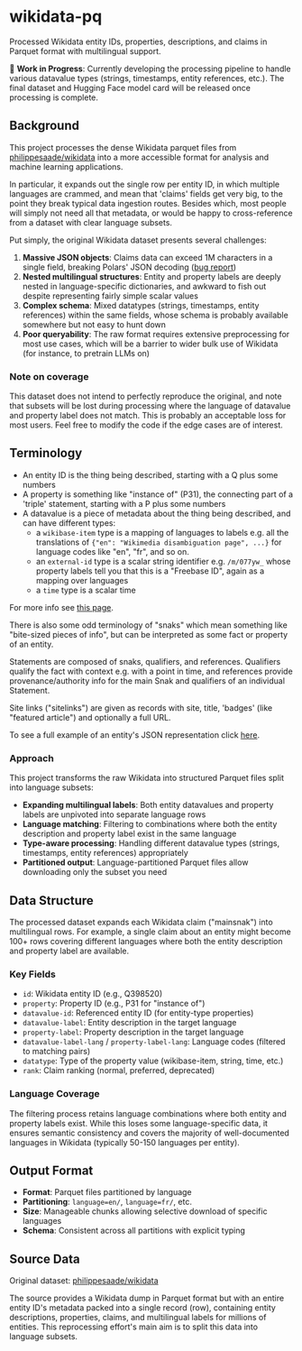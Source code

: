 # wikidata-pq

Processed Wikidata entity IDs, properties, descriptions, and claims in Parquet format with multilingual support.

🚧 **Work in Progress**: Currently developing the processing pipeline to handle various datavalue types (strings, timestamps, entity references, etc.). The final dataset and Hugging Face model card will be released once processing is complete.

## Background

This project processes the dense Wikidata parquet files from [philippesaade/wikidata](https://huggingface.co/datasets/philippesaade/wikidata)
into a more accessible format for analysis and machine learning applications.

In particular, it expands out the single row per entity ID, in which multiple languages are crammed,
and mean that 'claims' fields get very big, to the point they break typical data ingestion routes.
Besides which, most people will simply not need all that metadata, or would be happy to
cross-reference from a dataset with clear language subsets.

Put simply, the original Wikidata dataset presents several challenges:

1. **Massive JSON objects**: Claims data can exceed 1M characters in a single field, breaking Polars' JSON decoding ([bug report](https://github.com/pola-rs/polars/issues/23891))
2. **Nested multilingual structures**: Entity and property labels are deeply nested in language-specific dictionaries, and awkward to fish out despite representing fairly simple scalar values
3. **Complex schema**: Mixed datatypes (strings, timestamps, entity references) within the same fields, whose schema is probably available somewhere but not easy to hunt down
4. **Poor queryability**: The raw format requires extensive preprocessing for most use cases, which
   will be a barrier to wider bulk use of Wikidata (for instance, to pretrain LLMs on)

### Note on coverage

This dataset does not intend to perfectly reproduce the original, and note that subsets will be lost
during processing where the language of datavalue and property label does not match. This is
probably an acceptable loss for most users. Feel free to modify the code if the edge cases are of interest.

## Terminology

- An entity ID is the thing being described, starting with a Q plus some numbers
- A property is something like "instance of" (P31), the connecting part of a 'triple' statement,
  starting with a P plus some numbers
- A datavalue is a piece of metadata about the thing being described, and can have different types:
  - a `wikibase-item` type is a mapping of languages to labels e.g. all the translations of
    `{"en": "Wikimedia disambiguation page", ...}` for language codes like "en", "fr", and so on.
  - an `external-id` type is a scalar string identifier e.g. `/m/077yw_` whose property
    labels tell you that this is a "Freebase ID", again as a mapping over languages
  - a `time` type is a scalar time

For more info see [this page](https://doc.wikimedia.org/Wikibase/master/php/docs_topics_json.html#json_snaks).

There is also some odd terminology of "snaks" which mean something like "bite-sized pieces of info", but
can be interpreted as some fact or property of an entity.

Statements are composed of snaks,
qualifiers, and references. Qualifiers qualify the fact with context e.g. with a point in time,
and references provide provenance/authority info for the main Snak and qualifiers of an individual
Statement.

Site links ("sitelinks") are given as records with site, title, 'badges' (like "featured article")
and optionally a full URL.

To see a full example of an entity's JSON representation click [here](https://doc.wikimedia.org/Wikibase/master/php/docs_topics_json.html#json_example).

### Approach

This project transforms the raw Wikidata into structured Parquet files split into language subsets:

- **Expanding multilingual labels**: Both entity datavalues and property labels are unpivoted into separate language rows
- **Language matching**: Filtering to combinations where both the entity description and property label exist in the same language
- **Type-aware processing**: Handling different datavalue types (strings, timestamps, entity references) appropriately
- **Partitioned output**: Language-partitioned Parquet files allow downloading only the subset you need

## Data Structure

The processed dataset expands each Wikidata claim ("mainsnak") into multilingual rows. For example, a single claim about an entity might become 100+ rows covering different languages where both the entity description and property label are available.

### Key Fields

- `id`: Wikidata entity ID (e.g., Q398520)
- `property`: Property ID (e.g., P31 for "instance of")
- `datavalue-id`: Referenced entity ID (for entity-type properties)
- `datavalue-label`: Entity description in the target language
- `property-label`: Property description in the target language
- `datavalue-label-lang` / `property-label-lang`: Language codes (filtered to matching pairs)
- `datatype`: Type of the property value (wikibase-item, string, time, etc.)
- `rank`: Claim ranking (normal, preferred, deprecated)

### Language Coverage

The filtering process retains language combinations where both entity and property labels exist. While this loses some language-specific data, it ensures semantic consistency and covers the majority of well-documented languages in Wikidata (typically 50-150 languages per entity).

## Output Format

- **Format**: Parquet files partitioned by language
- **Partitioning**: `language=en/`, `language=fr/`, etc.
- **Size**: Manageable chunks allowing selective download of specific languages
- **Schema**: Consistent across all partitions with explicit typing

## Source Data

Original dataset: [philippesaade/wikidata](https://huggingface.co/datasets/philippesaade/wikidata)

The source provides a Wikidata dump in Parquet format but with an entire entity ID's metadata packed into a single record (row), containing entity descriptions, properties, claims, and multilingual labels for millions of entities. This reprocessing effort's main aim is to split this data into language subsets.
